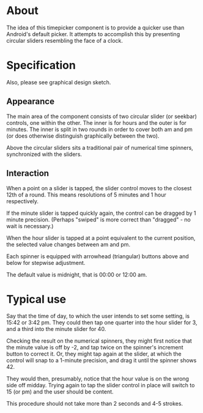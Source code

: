 # About

The idea of this timepicker component is to provide a quicker use than Android's default picker. It attempts to accomplish this by presenting circular sliders resembling the face of a clock.

# Specification

Also, please see graphical design sketch.

## Appearance

The main area of the component consists of two circular slider (or seekbar) controls, one within the other. The inner is for hours and the outer is for minutes. The inner is split in two rounds in order to cover both am and pm (or does otherwise distinguish graphically between the two).

Above the circular sliders sits a traditional pair of numerical time spinners, synchronized with the sliders.

## Interaction

When a point on a slider is tapped, the slider control moves to the closest 12th of a round. This means resolutions of 5 minutes and 1 hour respectively.

If the minute slider is tapped quickly again, the control can be dragged by 1 minute precision. (Perhaps "swiped" is more correct than "dragged" - no wait is necessary.)

When the hour slider is tapped at a point equivalent to the current position, the selected value changes between am and pm.

Each spinner is equipped with arrowhead (triangular) buttons above and below for stepwise adjustment.

The default value is midnight, that is 00:00 or 12:00 am.

# Typical use

Say that the time of day, to which the user intends to set some setting, is 15:42 or 3:42 pm. They could then tap one quarter into the hour slider for 3, and a third into the minute slider for 40.

Checking the result on the numerical spinners, they might first notice that the minute value is off by -2, and tap twice on the spinner's increment button to correct it. Or, they might tap again at the slider, at which the control will snap to a 1-minute precision, and drag it until the spinner shows 42.

They would then, presumably, notice that the hour value is on the wrong side off midday. Trying again to tap the slider control in place will switch to 15 (or pm) and the user should be content.

This procedure should not take more than 2 seconds and 4-5 strokes.
